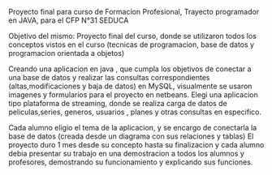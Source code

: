 Proyecto final para curso de Formacion Profesional, Trayecto programador en JAVA, para el CFP N°31 SEDUCA

Objetivo del mismo: Proyecto final del curso, donde se utilizaron todos los conceptos vistos en el curso (tecnicas de programacion, base de datos y programacion orientada a objetos) 

Creando una aplicacion en java , que cumpla los objetivos de conectar a una base de datos y realizar las consultas correspondientes (altas,modificaciones y baja de datos) en MySQL, visualmente se usaron imagenes y formularios para el proyecto en netbeans. Elegi una aplicacion tipo plataforma de streaming, donde se realiza carga de datos de peliculas,series, generos, usuarios , planes y otras consultas en especifico.

Cada alumno eligio el tema de la aplicacion, y se encargo de conectarla la base de datos (creada desde un diagrama con sus relaciones y tablas) El proyecto duro 1 mes desde su concepto hasta su finalizacion y cada alumno debia presentar su trabajo en una demostracion a todos los alumnos y profesores, demostrando su funcionamiento y explicando sus funciones.
